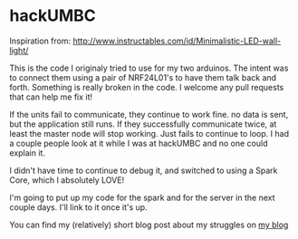 hackUMBC
========
Inspiration from: http://www.instructables.com/id/Minimalistic-LED-wall-light/

This is the code I originaly tried to use for my two arduinos.
The intent was to connect them using a pair of NRF24L01's to have them talk back and forth.
Something is really broken in the code. I welcome any pull requests that can help me fix it!

If the units fail to communicate, they continue to work fine. no data is sent, but the application still runs.
If they successfully communicate twice, at least the master node will stop working. Just fails to continue to loop.
I had a couple people look at it while I was at hackUMBC and no one could explain it.

I didn't have time to continue to debug it, and switched to using a Spark Core, which I absolutely LOVE!

I'm going to put up my code for the spark and for the server in the next couple days. I'll link to it once it's up.

You can find my (relatively) short blog post about my struggles on [my blog](blog.ohnoitsyou.net/hackumbc)
